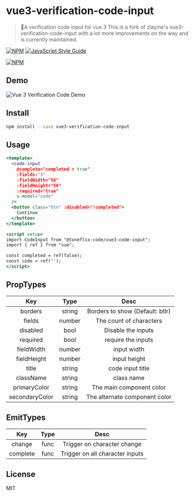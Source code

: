 # vue3-verification-code-input

> 🎉A verification code input for vue 3
> This is a fork of zlayine's vue3-verification-code-input with a lot more improvements on the way and is currently maintained.

[![NPM](https://img.shields.io/npm/v//@toneflix-code/vue3-code-input.svg)](https://www.npmjs.com/package//@toneflix-code/vue3-code-input) [![JavaScript Style Guide](https://img.shields.io/badge/code_style-standard-brightgreen.svg)](https://standardjs.com)

[![NPM](https://nodei.co/npm//@toneflix-code/vue3-code-input.png)](https://nodei.co/npm/@toneflix-code/vue3-code-input)

## Demo

![Vue 3 Verification Code Demo](https://github.com/toneflix-forks/vue3-code-input/blob/master/public/demo_image.png?raw=true)

## Install

```bash
npm install --save vue3-verification-code-input
```

## Usage

```jsx
<template>
  <code-input
    @complete="completed = true"
    :fields="3"
    :fieldWidth="56"
    :fieldHeight="56"
    :required="true"
    v-model="code"
  />
  <button class="btn" :disabled="!completed">
    Continue
  </button>
</template>

<script setup>
import CodeInput from "@toneflix-code/vue3-code-input";
import { ref } from "vue";

const completed = ref(false);
const code = ref('');
</script>
```

## PropTypes

|        Key       |  Type  |              Desc               |
| :--------------: | :----: | :-----------------------------: |
|      borders     | string | Borders to show (Default: btlr) |
|      fields      | number |    The count of characters      |
|     disabled     |  bool  |      Disable the inputs         |
|     required     |  bool  |      require the inputs         |
|    fieldWidth    | number |          input width            |
|    fieldHeight   | number |         input height            |
|       title      | string |       code input title          |
|     className    | string |          class name             |
|   primaryColor   | string |   The main component color      |
|  secondaryColor  | string | The alternate component color   |

## EmitTypes

|   Key    | Type |              Desc               |
| :------: | :--: | :-----------------------------: |
|  change  | func |   Trigger on character change   |
| complete | func | Trigger on all character inputs |

## License

MIT
